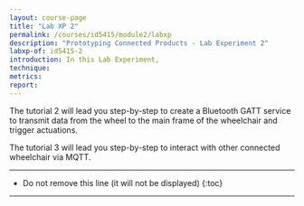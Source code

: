 ```yaml
---
layout: course-page
title: "Lab XP 2"
permalink: /courses/id5415/module2/labxp
description: "Prototyping Connected Products - Lab Experiment 2"
labxp-of: id5415-2
introduction: In this Lab Experiment,
technique:
metrics:
report:
---
```


The tutorial 2 will lead you step-by-step to create a Bluetooth GATT service to transmit data from the wheel to the main frame of the wheelchair and trigger actuations.

The tutorial 3 will lead you step-by-step to interact with other connected wheelchair via MQTT.


---

* Do not remove this line (it will not be displayed)
{:toc}

---